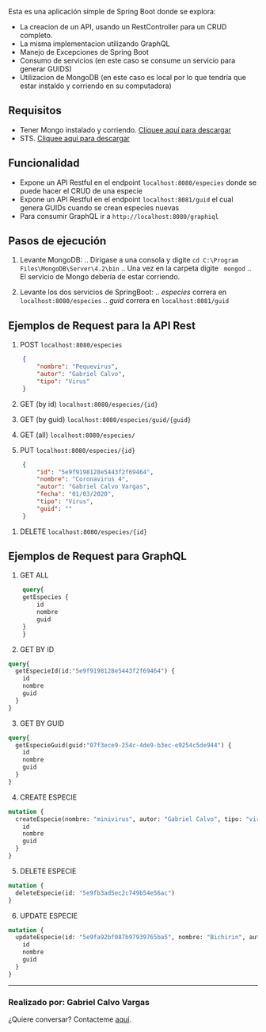 Esta es una aplicación simple de Spring Boot donde se explora:

- La creacion de un API, usando un RestController para un CRUD completo.
- La misma implementacion utilizando GraphQL
- Manejo de Excepciones de Spring Boot
- Consumo de servicios (en este caso se consume un servicio para generar GUIDS)
- Utilizacion de MongoDB (en este caso es local por lo que tendría que estar instaldo y corriendo en su computadora)

## Requisitos

- Tener Mongo instalado y corriendo. [Cliquee aquí para descargar](https://docs.mongodb.com/manual/tutorial/install-mongodb-on-windows/)
- STS. [Cliquee aquí para descargar](https://spring.io/tools)

## Funcionalidad

- Expone un API Restful en el endpoint  ```localhost:8080/especies``` donde se puede hacer el CRUD de una especie
- Expone un API Restful en el endpoint ```localhost:8081/guid``` el cual genera GUIDs cuando se crean especies nuevas
- Para consumir GraphQL ir a ```http://localhost:8080/graphiql```


## Pasos de ejecución

1. Levante MongoDB:
.. Dirigase a una consola y digite ```cd C:\Program Files\MongoDB\Server\4.2\bin``` 
.. Una vez en la carpeta digite ``` mongod``` 
.. El servicio de Mongo debería de estar corriendo.


2. Levante los dos servicios de SpringBoot:
.. *especies* correra en ```localhost:8080/especies```
.. *guid* correra en ```localhost:8081/guid```


## Ejemplos de Request para la API Rest

1. POST  ```localhost:8080/especies```

```json
    {
        "nombre": "Pequevirus",
        "autor": "Gabriel Calvo",
        "tipo": "Virus"
    }
```

2. GET (by id) ```localhost:8080/especies/{id}```

3. GET (by guid) ```localhost:8080/especies/guid/{guid}```

3. GET (all) ```localhost:8080/especies/```

1. PUT  ```localhost:8080/especies/{id}```

```json
    {
        "id": "5e9f9198128e5443f2f69464",
        "nombre": "Coronavirus 4",
        "autor": "Gabriel Calvo Vargas",
        "fecha": "01/03/2020",
        "tipo": "Virus",
        "guid": ""
    }
```

1. DELETE  ```localhost:8080/especies/{id}```

## Ejemplos de Request para GraphQL

1. GET ALL
```graphql
    query{
    getEspecies {
        id
        nombre
        guid
    }
    }
```

2. GET BY ID
```graphql
query{
  getEspecieId(id:"5e9f9198128e5443f2f69464") {
    id
    nombre
    guid
  }
}
```

3. GET BY GUID
```graphql
query{
  getEspecieGuid(guid:"07f3ece9-254c-4de9-b3ec-e9254c5de944") {
    id
    nombre
    guid
  }
}
```

4. CREATE ESPECIE
```graphql
mutation {
  createEspecie(nombre: "minivirus", autor: "Gabriel Calvo", tipo: "virus") {
    id
    nombre
    guid
  }
}
```

5. DELETE ESPECIE
```graphql
mutation {
  deleteEspecie(id: "5e9fb3ad5ec2c749b54e56ac")
}
```


6. UPDATE ESPECIE
```graphql
mutation {
  updateEspecie(id: "5e9fa92bf087b97939765ba5", nombre: "Bichirin", autor: "Juan Pablo II", fecha: "01/01/2020", tipo: "MiniVirus") {
    id
    nombre
    guid
  }
}
```

___

### Realizado por: Gabriel Calvo Vargas

¿Quiere conversar? Contacteme [aquí](https://www.linkedin.com/in/gabriel-calvo-vargas-932b3357/). 